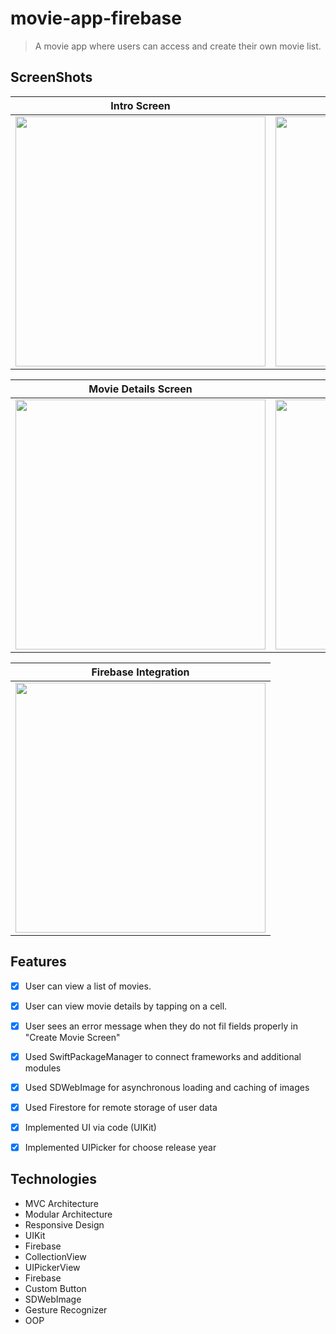 # movie-app-firebase

> A movie app where users can access and create their own movie list.



## ScreenShots

| Intro Screen | Movie List Screen |Create Movie Screen|
| ------------ |  -----------------|--------------------
<img src ="https://snipboard.io/7sko6C.jpg" widt=200 height=400>|<img src ="https://snipboard.io/v0DlxR.jpg" widt=200 height=400>|<img src ="https://snipboard.io/xmw75y.jpg" widt=200 height=400>

| Movie Details Screen| Edit Movie Screen |
| ------------------- |  -----------------|
<img src ="https://snipboard.io/fTk0Ht.jpg" widt=200 height=400>|<img src ="https://snipboard.io/fj4Wsh.jpg" widt=200 height=400>

| Firebase Integration| 
| ------------------- |  
<img src ="https://snipboard.io/CQGzPZ.jpg" widt=200 height=400>|

## Features
- [x] User can view a list of movies. 
- [x] User can view movie details by tapping on a cell.
- [x] User sees an error message when they do not fil fields properly in "Create Movie Screen"
- [x] Used SwiftPackageManager to connect frameworks and additional modules
- [x] Used SDWebImage for asynchronous loading and caching of images
- [x] Used Firestore for remote storage of user data
- [x] Implemented UI via code (UIKit)
- [x] Implemented UIPicker for choose release year


## Technologies

- MVC Architecture
- Modular Architecture
- Responsive Design
- UIKit
- Firebase
- CollectionView
- UIPickerView
- Firebase
- Custom Button
- SDWebImage
- Gesture Recognizer
- OOP
